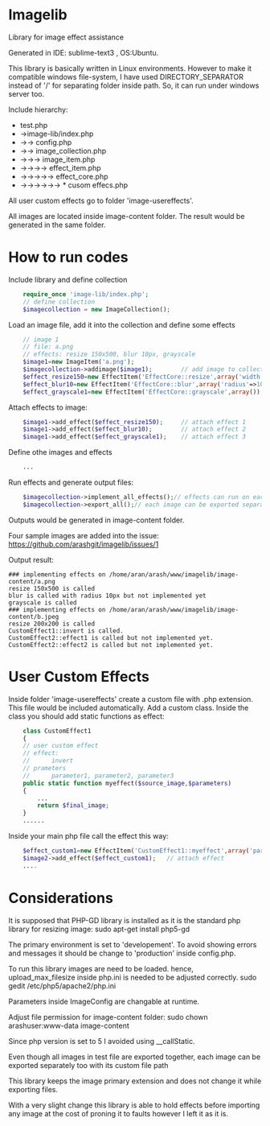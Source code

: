 Imagelib
========

Library for image effect assistance

Generated in IDE: sublime-text3 , OS:Ubuntu.

This library is basically written in Linux environments. However to make it compatible windows file-system, I have used DIRECTORY_SEPARATOR instead of '/' for separating folder inside path. So, it can run under windows server too.

Include hierarchy:
 - 	test.php
 - 	->image-lib/index.php
 - 	->-> config.php
 - 	->-> image_collection.php 
 - 	->->-> image_item.php 
 - 	->->->-> effect_item.php 
 - 	->->->->-> effect_core.php
 -  ->->->->->-> * cusom effecs.php

All user custom effects go to folder 'image-usereffects'.

All images are located inside image-content folder. The result would be generated in the same folder.

How to run codes
=====

Include library and define collection

```php
    require_once 'image-lib/index.php';
    // define collection
    $imagecollection = new ImageCollection();
```

Load an image file, add it into the collection and define some effects

```php
    // image 1
    // file: a.png
    // effects: resize 150x500, blur 10px, grayscale
    $image1=new ImageItem('a.png');
    $imagecollection->addimage($image1);		// add image to collection
    $effect_resize150=new EffectItem('EffectCore::resize',array('width'=>150,'height'=>500));
    $effect_blur10=new EffectItem('EffectCore::blur',array('radius'=>10));
    $effect_grayscale1=new EffectItem('EffectCore::grayscale',array());
```

Attach effects to image:
```php
    $image1->add_effect($effect_resize150); 	// attach effect 1
    $image1->add_effect($effect_blur10);		// attach effect 2
    $image1->add_effect($effect_grayscale1);	// attach effect 3
```

Define othe images and effects
```php
    ...
```

Run effects and generate output files:

```php
    $imagecollection->implement_all_effects();// effects can run on each seperate image too
    $imagecollection->export_all();// each image can be exported separately too
```

Outputs would be generated in image-content folder.

Four sample images are added into the issue:
https://github.com/arashgit/imagelib/issues/1

Output result:

    ### implementing effects on /home/aran/arash/www/imagelib/image-content/a.png
    resize 150x500 is called
    blur is called with radius 10px but not implemented yet
    grayscale is called
    ### implementing effects on /home/aran/arash/www/imagelib/image-content/b.jpeg
    resize 200x200 is called
    CustomEffect1::invert is called.
    CustomEffect2::effect1 is called but not implemented yet.
    CustomEffect2::effect2 is called but not implemented yet.

User Custom Effects
=====
Inside folder 'image-usereffects' create a custom file with .php extension. This file would be included automatically. Add a custom class. Inside the class you should add static functions as effect:

```php
    class CustomEffect1
    {
    // user custom effect
    // effect:
    // 		invert
    // prameters
    // 		parameter1, parameter2, parameter3
    public static function myeffect($source_image,$parameters)
    {
        ...
        return $final_image;
    }
    ......
```

Inside your main php file call the effect this way:

```php
    $effect_custom1=new EffectItem('CustomEffect1::myeffect',array('parameter1'=>11, 'parameter2'=>15, 'parameter3'=>null));
    $image2->add_effect($effect_custom1); 	// attach effect
    ....
```

Considerations
=====


It is supposed that PHP-GD library is installed as it is the standard php library for resizing image:
    sudo apt-get install php5-gd

The primary environment is set to 'developement'. To avoid showing errors and messages it should be change to 'production' inside config.php.

To run this library images are need to be loaded. hence, upload_max_filesize inside php.ini is needed to be adjusted correctly.
    sudo gedit /etc/php5/apache2/php.ini

Parameters inside ImageConfig are changable at runtime.

Adjust file permission for image-content folder:
    sudo chown arashuser:www-data image-content

Since php version is set to 5 I avoided using __callStatic.

Even though all images in test file are exported together, each image can be exported separately too with its custom file path

This library keeps the image primary extension and does not change it while exporting files.

With a very slight change this library is able to hold effects before importing any image at the cost of proning it to faults however I left it as it is.
